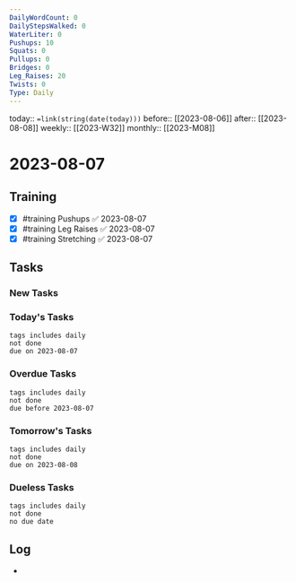 ```yaml
---
DailyWordCount: 0
DailyStepsWalked: 0
WaterLiter: 0
Pushups: 10
Squats: 0
Pullups: 0
Bridges: 0
Leg_Raises: 20
Twists: 0
Type: Daily
---
```

today:: `=link(string(date(today)))`
before:: [[2023-08-06]]
after:: [[2023-08-08]]
weekly:: [[2023-W32]]
monthly:: [[2023-M08]]

# 2023-08-07



## Training

- [x] #training Pushups ✅ 2023-08-07
- [x] #training Leg Raises ✅ 2023-08-07
- [x] #training Stretching ✅ 2023-08-07
## Tasks
### New Tasks 


### Today's Tasks 

```tasks
tags includes daily
not done 
due on 2023-08-07
```

### Overdue Tasks 

```tasks
tags includes daily
not done 
due before 2023-08-07
```

### Tomorrow's Tasks

```tasks
tags includes daily
not done 
due on 2023-08-08
```

### Dueless Tasks

```tasks
tags includes daily
not done 
no due date
```

## Log

- 





